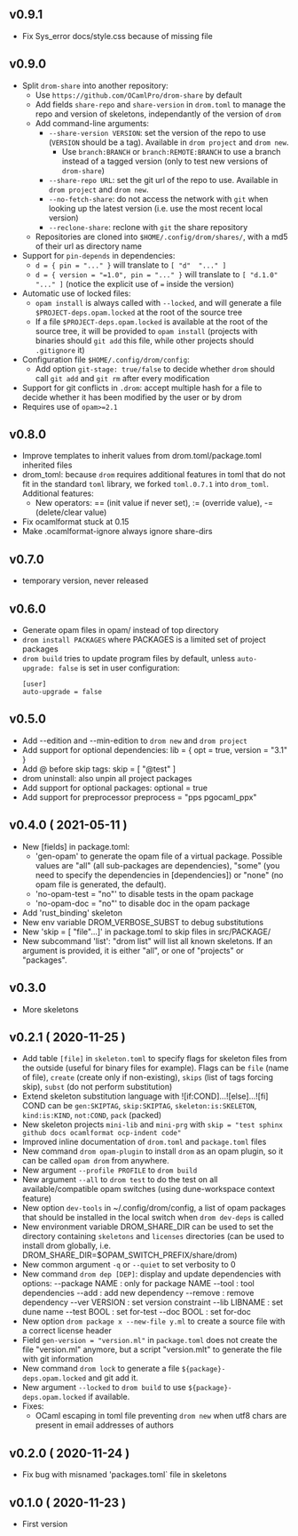 
## v0.9.1
* Fix Sys_error docs/style.css because of missing file

## v0.9.0
* Split `drom-share` into another repository:
  * Use `https://github.com/OCamlPro/drom-share` by default
  * Add fields `share-repo` and `share-version` in `drom.toml` to manage the
    repo and version of skeletons, independantly of the version of `drom`
  * Add command-line arguments:
    * `--share-version VERSION`: set the version of the repo to use (`VERSION`
       should be a tag). Available in `drom project` and `drom new`.
       * Use `branch:BRANCH` or `branch:REMOTE:BRANCH` to use a branch
         instead of a tagged version (only to test new versions of `drom-share`)
    * `--share-repo URL`: set the git url of the repo to use.
       Available in `drom project` and `drom new`.
    * `--no-fetch-share`: do not access the network with `git` when looking
       up the latest version (i.e. use the most recent local version)
    * `--reclone-share`: reclone with `git` the share repository
  * Repositories are cloned into `$HOME/.config/drom/shares/`, with a md5
      of their url as directory name
* Support for `pin-depends` in dependencies:
  * `d = { pin = "..." }` will translate to `[ "d"  "..." ]`
  * `d = { version = "=1.0", pin = "..." }` will translate to
     `[ "d.1.0"  "..." ]` (notice the explicit use of `=` inside the version)
* Automatic use of locked files:
  * `opam install` is always called with `--locked`, and will generate a file
    `$PROJECT-deps.opam.locked` at the root of the source tree
  * If a file `$PROJECT-deps.opam.locked` is available at the root of the source
    tree, it will be provided to `opam install` (projects with binaries should
    `git add` this file, while other projects should `.gitignore` it)
* Configuration file `$HOME/.config/drom/config`:
  * Add option `git-stage: true/false` to decide whether `drom` should
    call `git add` and `git rm` after every modification
* Support for git conflicts in `.drom`: accept multiple hash for a file
  to decide whether it has been modified by the user or by drom
* Requires use of `opam>=2.1`

## v0.8.0
* Improve templates to inherit values from drom.toml/package.toml inherited
   files
* drom_toml: because `drom` requires additional features in toml that do not
   fit in the standard `toml` library, we forked `toml.0.7.1` into `drom_toml`.
   Additional features:
   * New operators: == (init value if never set), := (override value),
       -= (delete/clear value)
* Fix ocamlformat stuck at 0.15
* Make .ocamlformat-ignore always ignore share-dirs

## v0.7.0
* temporary version, never released

## v0.6.0
* Generate opam files in opam/ instead of top directory
* `drom install PACKAGES` where PACKAGES is a limited set of project packages
* `drom build` tries to update program files by default, unless
   `auto-upgrade: false` is set in user configuration:
   ```
   [user]
   auto-upgrade = false
   ```

## v0.5.0
* Add --edition and --min-edition to `drom new` and `drom project`
* Add support for optional dependencies:
  lib = { opt = true, version = "3.1" }
* Add @ before skip tags: skip = [ "@test" ]
* drom uninstall: also unpin all project packages
* Add support for optional packages:
  optional = true
* Add support for preprocessor
  preprocess = "pps pgocaml_ppx"

## v0.4.0 ( 2021-05-11 )
* New [fields] in package.toml:
  * 'gen-opam' to generate the opam file of a virtual package. Possible values
    are "all" (all sub-packages are dependencies), "some" (you need to specify
    the dependencies in [dependencies]) or "none" (no opam file is generated,
    the default).
  * 'no-opam-test = "no"' to disable tests in the opam package
  * 'no-opam-doc = "no"' to disable doc in the opam package
* Add 'rust_binding' skeleton
* New env variable DROM_VERBOSE_SUBST to debug substitutions
* New 'skip = [ "file"...]' in package.toml to skip files in src/PACKAGE/
* New subcommand 'list': "drom list" will list all known skeletons. If
  an argument is provided, it is either "all", or one of "projects" or
  "packages".

## v0.3.0
* More skeletons

## v0.2.1 ( 2020-11-25 )

* Add table `[file]` in `skeleton.toml` to specify flags for skeleton files
    from the outside (useful for binary files for example). Flags can be
    `file` (name of file), `create` (create only if non-existing), `skips`
    (list of tags forcing skip), `subst` (do not perform substitution)
* Extend skeleton substitution language with ![if:COND]...![else]...![fi]
    COND can be `gen:SKIPTAG`, `skip:SKIPTAG`, `skeleton:is:SKELETON`,
    `kind:is:KIND`, `not:COND`, `pack` (packed)
* New skeleton projects `mini-lib` and `mini-prg` with
   `skip = "test sphinx github docs ocamlformat ocp-indent code"`
* Improved inline documentation of `drom.toml` and `package.toml` files
* New command `drom opam-plugin` to install `drom` as an opam plugin, so it
  can be called `opam drom` from anywhere.
* New argument `--profile PROFILE` to `drom build`
* New argument `--all` to `drom test` to do the test on all available/compatible
   opam switches (using dune-workspace context feature)
* New option `dev-tools` in ~/.config/drom/config, a list of opam packages
   that should be installed in the local switch when `drom dev-deps` is called
* New environment variable DROM_SHARE_DIR can be used to set the directory
   containing `skeletons` and `licenses` directories (can be used to install
   drom globally, i.e. DROM_SHARE_DIR=$OPAM_SWITCH_PREFIX/share/drom)
* New common argument `-q` or `--quiet` to set verbosity to 0
* New command `drom dep [DEP]`: display and update dependencies with options:
  --package NAME : only for package NAME
  --tool : tool dependencies
  --add : add new dependency
  --remove : remove dependency
  --ver VERSION : set version constraint
  --lib LIBNAME : set dune name
  --test BOOL : set for-test
  --doc BOOL : set for-doc
* New option `drom package x --new-file y.ml` to create a source file with
  a correct license header
* Field `gen-version = "version.ml"` in `package.toml` does not create the
   file "version.ml" anymore, but a script "version.mlt" to generate the
   file with git information
* New command `drom lock` to generate a file `${package}-deps.opam.locked`
  and git add it.
* New argument `--locked` to `drom build` to use `${package}-deps.opam.locked`
  if available.
* Fixes:
  * OCaml escaping in toml file preventing `drom new` when utf8 chars are
    present in email addresses of authors

## v0.2.0 ( 2020-11-24 )

* Fix bug with misnamed 'packages.toml` file in skeletons

## v0.1.0 ( 2020-11-23 )

* First version

